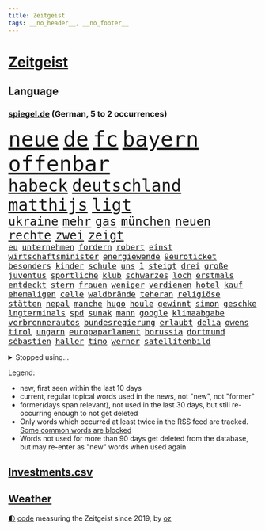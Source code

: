 ```yaml
---
title: Zeitgeist
tags: __no_header__, __no_footer__
---
```


# [Zeitgeist](https://oliz.io/zeitgeist/)

## Language

<h3><a href="https://www.spiegel.de" target="_blank">spiegel.de</a> (German, 5 to 2 occurrences)</h3>
<p style="font-family:monospace">
<span style="font-size:32pt"><a href="news_links.html#neue" class="current">neue</a></span>
<span style="font-size:32pt"><a href="news_links.html#de" class="current">de</a></span>
<span style="font-size:32pt"><a href="news_links.html#fc" class="current">fc</a></span>
<span style="font-size:32pt"><a href="news_links.html#bayern" class="current">bayern</a></span>
<span style="font-size:32pt"><a href="news_links.html#offenbar" class="current">offenbar</a></span>
<br>
<span style="font-size:25pt"><a href="news_links.html#habeck" class="current">habeck</a></span>
<span style="font-size:25pt"><a href="news_links.html#deutschland" class="current">deutschland</a></span>
<span style="font-size:25pt"><a href="news_links.html#matthijs" class="current">matthijs</a></span>
<span style="font-size:25pt"><a href="news_links.html#ligt" class="current">ligt</a></span>
<br>
<span style="font-size:18pt"><a href="news_links.html#ukraine" class="current">ukraine</a></span>
<span style="font-size:18pt"><a href="news_links.html#mehr" class="current">mehr</a></span>
<span style="font-size:18pt"><a href="news_links.html#gas" class="current">gas</a></span>
<span style="font-size:18pt"><a href="news_links.html#münchen" class="current">münchen</a></span>
<span style="font-size:18pt"><a href="news_links.html#neuen" class="current">neuen</a></span>
<span style="font-size:18pt"><a href="news_links.html#rechte" class="current">rechte</a></span>
<span style="font-size:18pt"><a href="news_links.html#zwei" class="current">zwei</a></span>
<span style="font-size:18pt"><a href="news_links.html#zeigt" class="current">zeigt</a></span>
<br>
<span style="font-size:12pt"><a href="news_links.html#eu" class="current">eu</a></span>
<span style="font-size:12pt"><a href="news_links.html#unternehmen" class="current">unternehmen</a></span>
<span style="font-size:12pt"><a href="news_links.html#fordern" class="current">fordern</a></span>
<span style="font-size:12pt"><a href="news_links.html#robert" class="current">robert</a></span>
<span style="font-size:12pt"><a href="news_links.html#einst" class="current">einst</a></span>
<span style="font-size:12pt"><a href="news_links.html#wirtschaftsminister" class="current">wirtschaftsminister</a></span>
<span style="font-size:12pt"><a href="news_links.html#energiewende" class="current">energiewende</a></span>
<span style="font-size:12pt"><a href="news_links.html#9euroticket" class="current">9euroticket</a></span>
<span style="font-size:12pt"><a href="news_links.html#besonders" class="current">besonders</a></span>
<span style="font-size:12pt"><a href="news_links.html#kinder" class="current">kinder</a></span>
<span style="font-size:12pt"><a href="news_links.html#schule" class="current">schule</a></span>
<span style="font-size:12pt"><a href="news_links.html#uns" class="current">uns</a></span>
<span style="font-size:12pt"><a href="news_links.html#1" class="current">1</a></span>
<span style="font-size:12pt"><a href="news_links.html#steigt" class="current">steigt</a></span>
<span style="font-size:12pt"><a href="news_links.html#drei" class="current">drei</a></span>
<span style="font-size:12pt"><a href="news_links.html#große" class="current">große</a></span>
<span style="font-size:12pt"><a href="news_links.html#juventus" class="current">juventus</a></span>
<span style="font-size:12pt"><a href="news_links.html#sportliche" class="current">sportliche</a></span>
<span style="font-size:12pt"><a href="news_links.html#klub" class="current">klub</a></span>
<span style="font-size:12pt"><a href="news_links.html#schwarzes" class="current">schwarzes</a></span>
<span style="font-size:12pt"><a href="news_links.html#loch" class="current">loch</a></span>
<span style="font-size:12pt"><a href="news_links.html#erstmals" class="current">erstmals</a></span>
<span style="font-size:12pt"><a href="news_links.html#entdeckt" class="current">entdeckt</a></span>
<span style="font-size:12pt"><a href="news_links.html#stern" class="current">stern</a></span>
<span style="font-size:12pt"><a href="news_links.html#frauen" class="current">frauen</a></span>
<span style="font-size:12pt"><a href="news_links.html#weniger" class="current">weniger</a></span>
<span style="font-size:12pt"><a href="news_links.html#verdienen" class="current">verdienen</a></span>
<span style="font-size:12pt"><a href="news_links.html#hotel" class="current">hotel</a></span>
<span style="font-size:12pt"><a href="news_links.html#kauf" class="current">kauf</a></span>
<span style="font-size:12pt"><a href="news_links.html#ehemaligen" class="current">ehemaligen</a></span>
<span style="font-size:12pt"><a href="news_links.html#celle" class="new">celle</a></span>
<span style="font-size:12pt"><a href="news_links.html#waldbrände" class="current">waldbrände</a></span>
<span style="font-size:12pt"><a href="news_links.html#teheran" class="current">teheran</a></span>
<span style="font-size:12pt"><a href="news_links.html#religiöse" class="new">religiöse</a></span>
<span style="font-size:12pt"><a href="news_links.html#stätten" class="new">stätten</a></span>
<span style="font-size:12pt"><a href="news_links.html#nepal" class="current">nepal</a></span>
<span style="font-size:12pt"><a href="news_links.html#manche" class="current">manche</a></span>
<span style="font-size:12pt"><a href="news_links.html#hugo" class="new">hugo</a></span>
<span style="font-size:12pt"><a href="news_links.html#houle" class="new">houle</a></span>
<span style="font-size:12pt"><a href="news_links.html#gewinnt" class="current">gewinnt</a></span>
<span style="font-size:12pt"><a href="news_links.html#simon" class="current">simon</a></span>
<span style="font-size:12pt"><a href="news_links.html#geschke" class="current">geschke</a></span>
<span style="font-size:12pt"><a href="news_links.html#lngterminals" class="current">lngterminals</a></span>
<span style="font-size:12pt"><a href="news_links.html#spd" class="current">spd</a></span>
<span style="font-size:12pt"><a href="news_links.html#sunak" class="current">sunak</a></span>
<span style="font-size:12pt"><a href="news_links.html#mann" class="current">mann</a></span>
<span style="font-size:12pt"><a href="news_links.html#google" class="current">google</a></span>
<span style="font-size:12pt"><a href="news_links.html#klimaabgabe" class="new">klimaabgabe</a></span>
<span style="font-size:12pt"><a href="news_links.html#verbrennerautos" class="new">verbrennerautos</a></span>
<span style="font-size:12pt"><a href="news_links.html#bundesregierung" class="current">bundesregierung</a></span>
<span style="font-size:12pt"><a href="news_links.html#erlaubt" class="current">erlaubt</a></span>
<span style="font-size:12pt"><a href="news_links.html#delia" class="new">delia</a></span>
<span style="font-size:12pt"><a href="news_links.html#owens" class="new">owens</a></span>
<span style="font-size:12pt"><a href="news_links.html#tirol" class="current">tirol</a></span>
<span style="font-size:12pt"><a href="news_links.html#ungarn" class="current">ungarn</a></span>
<span style="font-size:12pt"><a href="news_links.html#europaparlament" class="current">europaparlament</a></span>
<span style="font-size:12pt"><a href="news_links.html#borussia" class="current">borussia</a></span>
<span style="font-size:12pt"><a href="news_links.html#dortmund" class="current">dortmund</a></span>
<span style="font-size:12pt"><a href="news_links.html#sébastien" class="current">sébastien</a></span>
<span style="font-size:12pt"><a href="news_links.html#haller" class="current">haller</a></span>
<span style="font-size:12pt"><a href="news_links.html#timo" class="current">timo</a></span>
<span style="font-size:12pt"><a href="news_links.html#werner" class="current">werner</a></span>
<span style="font-size:12pt"><a href="news_links.html#satellitenbild" class="new">satellitenbild</a></span>
</p>
<details>
<summary>Stopped using...</summary>
<p class="former" style="font-size:12pt">
mag(636) geburtstag(635) tempo(635) zuschauer(635) anwalt(634) reformen(634) alexej(633) arbeiter(633) gemeinden(633) grenzen(633) monatelang(633) version(633) übergriffe(633) anerkennung(632) bayer(632) nawalny(632) unserer(632) ermitteln(631) kanzlerin(631) kapitän(631) unterschiede(631) also(630) ankündigung(630) awards(630) flick(630) hansi(630) mathias(630) pariser(630) sicherheitskräfte(630) spieltag(630) usamerikaner(630) verpassen(630) werder(630) bekannten(629) bemüht(629) bernd(629) brexit(629) co₂(629) islamistischen(629) katze(629) lisa(629) reform(629) richterin(629) schildert(629) schwangerschaft(629) stoppte(629) sächsischen(629) sängerin(629) unmöglich(629) vereinigten(629) verlust(629) coronaausbruch(628) demokraten(628) herzogin(628) machthaber(628) märchen(628) nachruf(628) rechtsextremismus(628) smartphone(628) ärgert(628) armin(627) ausgebrochen(627) berlins(627) blieben(627) breit(627) diskriminierung(627) grünheide(627) mancherorts(627) michelle(627) normal(627) rest(627) stellten(627) versteigert(627) bitcoin(626) coronakrise(626) coronalockdown(626) desaster(626) fahrzeuge(626) gehalten(626) heimlich(626) post(626) sprengstoff(626) stoßen(626) angesteckt(625) befinden(625) bremer(625) gekündigt(625) größer(625) höheren(625) spekuliert(625) verlängern(625) besonderen(624) erholt(624) for(624) geholt(624) kryptowährung(624) premiere(624) aufnahme(623) coronabeschränkungen(623) einziehen(623) frust(623) philip(623) teilte(623) verriet(623) zverev(623) brasiliens(622) dürfe(622) engagement(622) gewinner(622) herrschen(622) mütter(622) spätestens(622) ungarns(622) bundestrainer(621) gast(621) opfers(621) pünktlich(621) rassistischen(621) versuchte(621) wies(621) debatten(620) entscheidenden(620) erkrankung(620) plädiert(620) verdächtigt(620) untersuchen(619) abgebrochen(618) alice(618) fakten(618) fortgesetzt(618) freunde(618) mieten(618) sperrt(618) zuständige(618) gefangene(617) jahrhundert(617) wende(617) auftritte(616) negativen(616) nordkorea(616) schnitt(616) un(616) wochenüberblick(616) arabischen(615) lkwfahrer(615) porsche(615) schicken(615) sensation(615) solange(615) wirtschaftliche(615) aufstellen(614) einreise(614) dar(613) erfüllen(613) motor(613) republik(613) skeptisch(613) betont(612) gefälschte(612) haaland(612) tiefen(612) erschöpft(611) karin(611) roger(611) verwickelt(611) migration(610) eingeleitet(609) erfolgreichsten(609) familienberater(609) menschenrechtsverletzungen(609) münster(609) orten(609) aufgetaucht(608) green(608) iphone(608) cduchef(607) parallelen(607) schneider(607) unzufrieden(607) erwachsenen(606) empfehlung(605) auktion(604) erweist(604) konsum(604) trug(604) hackerangriff(603) justin(603) popstar(603) sprachen(603) halbe(602) sergio(602) stimmten(602) journalist(601) solchen(600) 2012(599) abstieg(598) sinkende(597) möglichkeiten(595) einblick(592) 91(591) finanzielle(589) flüchtete(587) mittelpunkt(587) ausgetragen(579) spacex(578) härtere(576) entführt(570) vorlegen(569) last(564) jessica(560) ausweg(559) aggressiv(557) politischer(555) schutzsuchende(554) variante(543) heimatland(534) lieferketten(529) singen(516) sondersitzung(514) unwahrscheinlich(510) 18jähriger(509) verleumdung(509) entzogen(496) kleinstadt(494) großstädten(492) kryptowährungen(492) zusammenbruch(489) bischof(487) fluggesellschaft(487) abbruch(477) strebt(474) konservative(471) zurückgekehrt(471) ausländischen(470) strecken(469) erschoss(463) drohschreiben(460) ermittlungsverfahren(458) bewirbt(454) zögern(452) blut(445) gewalttat(442) höchster(438) mindeststeuer(438) bka(422) außenseiter(416) durchbruch(400) vorsicht(393) bezichtigt(379) bennett(378) naftali(378) unterbinden(378) stehe(377) schwäche(376) ausnahme(373) bergab(373) adac(371) morgens(369) chemnitz(359) grundsätzlich(358) 72(356) britney(356) spears(356) bundesrat(350) gorillas(348) boston(346) kleinkinder(346) dauerte(345) 1994(343) voelchert(343) zwischendurch(343) emiraten(339) präsentierte(339) vorliegen(339) oberbayern(338) halfen(332) dankte(331) vizepräsidentin(330) topmanager(327) qualifiziert(326) gestern(325) stürme(325) befürwortet(322) coronapause(322) atomwaffen(321) grand(319) überwältigt(317) achtzigerjahren(315) übertragen(311) 400000(310) erling(309) nouripour(309) omid(309) verzockt(309) zurückgeben(307) kanadische(305) leib(305) mike(302) staatsbesuch(301) tränengas(301) uwe(301) schürt(299) überraschende(298) award(296) bedürftige(296) staatsanwalt(296) investiert(295) nachmittag(295) uskonzern(294) prangert(293) rolling(293) stones(293) lka(287) verbündeten(287) boss(286) atombombe(285) telefoniert(285) gesetzentwurf(283) autounfall(281) immobilie(281) augenhöhe(278) daniil(278) antwortete(277) schnelles(277) überraschte(277) anheben(274) ajax(272) übertragung(271) celtics(269) feministin(268) ruhestand(268) costa(267) vermitteln(266) coronaneuinfektionen(265) wichtiges(263) ice(262) fridays(260) future(260) lauter(260) kalkül(259) kosteten(259) uskongress(259) gesundes(258) asylbewerber(254) argumenten(252) magazin(251) taiwans(251) unsicherheiten(249) 200000(248) damaligen(248) sprecherin(248) süle(247) geheimdienste(246) ampelparteien(245) aufpassen(245) verläuft(245) sterne(243) hafenstadt(242) drogenhandel(241) erschlagen(240) schränken(240) versuche(240) vorzugehen(240) dritter(239) fotografin(238) rosenthal(238) cheftrainer(237) gestört(237) tickt(237) wilden(237) deniz(234) luftwaffe(234) methode(234) unterhändler(234) yücel(234) matteo(232) kuss(231) stromausfall(230) gewechselt(229) generationen(228) valencia(228) ostukraine(227) wahr(227) wissenschaftlichen(227) gesundheitspolitiker(226) qualität(226) wundern(225) schienen(224) plattformen(223) christiane(222) wirklichkeit(222) gefährlichste(221) verkehrswende(221) boykottieren(219) 2028(217) diw(217) einfacher(216) haag(215) zehnjährigen(215) oskar(214) stephen(213) ausschluss(212) coronakurs(212) wirtschaftlich(212) motive(211) meteorologen(210) seltene(209) einziger(208) wmteilnahme(208) mittendrin(203) diskussionen(202) impfpässe(202) klappt(199) staatsbürger(198) frühe(197) entlarven(195) entsenden(195) höhepunkt(194) nehammer(192) kanzlers(191) surfer(191) leichtes(190) melbourne(190) passende(188) 68(187) bat(187) bundesinnenministerin(186) problematisch(185) balkan(184) herausragenden(183) klauen(183) curry(182) sendungen(182) omikronwelle(181) audi(179) 1996(176) eingegangen(176) exfrau(175) kriterien(175) stefanie(175) play(174) rheinlandpfälzische(174) dom(173) geplatzt(173) widersprechen(173) dreimalige(172) petersburg(171) russlandpolitik(171) sankt(171) berichteten(170) frauenquote(170) meere(170) langzeitfolgen(169) lebenshaltungskosten(169) verbrechern(168) verkehrsunfall(168) holetschek(167) ring(167) grünem(164) verschwendung(164) zeitgemäß(164) maskentragen(163) buhrufe(162) erneuert(160) sturms(159) kartellamt(158) brandanschlag(157) gegründet(157) konkurrent(156) exportstopp(155) lagern(155) veto(155) report(154) castillo(153) handballer(153) handelskrieg(152) bekanntgegeben(151) erhöhter(151) flaggschiff(151) unweit(151) bremerhaven(150) geiselnahme(150) helikopter(150) herausgefunden(150) joggen(150) hut(146) ruhen(146) ökologische(146) einlegen(144) lächerlich(143) murray(143) n(140) verzeichnen(140) usbundesstaaten(139) komplott(138) schlacht(138) hörsaal(137) abseits(136) sympathie(136) zensur(136) staatsanwälte(135) fähigkeiten(134) rené(134) schwanken(134) verdankt(134) asylsuchende(133) schröders(132) ansprache(131) fehlern(131) nordkoreanische(131) benötigt(130) eingelegt(130) bankkunden(129) drohender(129) errichtung(129) samt(129) leuten(128) problems(128) benötigten(127) kurt(127) hagelt(126) versagen(126) insidern(125) antisemitismusvorwürfe(124) jemenitischen(124) kirchen(124) beschäftigung(123) motiviert(122) contest(121) eurovision(121) exsoldaten(121) komiker(121) paula(121) kremlkritiker(120) boom(119) drittes(119) erwischte(119) fragebogen(119) hall(119) indischen(119) sbahnen(119) schwache(119) verschlimmert(119) öffnung(119) bevorstehende(117) lieferstopp(117) analysen(116) ecstasy(116) lebe(116) rennställe(116) risse(116) vermieter(116) kanonen(115) seenotretter(115) sportart(115) menschlichen(114) regelmäßige(114) talfahrt(114) championsleaguefinale(113) container(113) finanzmärkte(113) nebenbei(113) olympiagold(113) schildern(113) esc(112) finaleinzug(112) staatssender(111) bulli(110) nordamerika(110) nukleare(110) pck(109) raffinerie(109) sang(109) schwedt(109) teslawerk(109) zertrümmert(108) ukrainischem(107) freiwilligen(106) moldau(106) zügig(106) ausweiten(105) hauptdarsteller(105) kurse(105) tanken(105) amtsverzicht(104) ausgerichtet(104) messerangriff(104) militärexperten(104) autorennen(103) belgrad(103) wehrpflicht(103) ausgang(102) mobilmachung(102) tätig(101) brutaler(100) gasexporte(100) mariupol(100) tennisturnier(100) abholen(99) kriegsfolgen(99) regenwald(99) unterhalten(99) werts(99) abgeschoben(98) videospiele(98) vorbeugen(98) embargo(97) jünger(97) todes(97) brillierte(96) cherson(96) besatzer(95) clanmilieu(95) drake(95) glaubten(95) beben(94) kerstin(94) psychologen(94) unabhängig(94) übersetzt(94) breiten(93) kürzester(93) schilderte(93) wilke(93) blase(92) dlrg(92) dokumentieren(92) messerattacke(92) prominenter(92) revolutionsgarden(92) usamerikanische(92) zurückhaltend(92) kanzlerschaft(91) lafontaine(91) lebendigem(91) befristetes(90) evangelische(90) francis(90) golfer(90) hbo(90) bewährungsprobe(89) effizient(89) eilig(89) f35tarnkappenjets(89) fed(89) verwüstungen(89) begehren(88) emanzipation(88) esa(88) hauskatze(88) penzentrum(88) publizistin(88) selenskyjs(88) sound(88) talent(88) zeugin(88) brille(87) europatour(87) flugausfällen(87) gasflüsse(87) mehrfachraketenwerfer(87) menschenmenge(87) 60jähriger(86) aufbruchstimmung(86) aufruft(86) außergewöhnliches(86) basketballer(86) geschätzt(86) kräften(86) nationaltorhüter(86) suchten(86) 260000(85) bulgariens(85) indem(85) lightyear(85) rekrutiert(85) untergebracht(85) vermeldet(85) wall(85) erfasste(84) falke(84) gerichtsverfahren(84) kläger(84) möhring(84) pérez(84) russwurm(84) smarten(84) ungewissen(84) wotan(84) 48(83) blauer(83) gemeinnützigen(83) phil(83) umsteigen(83) heimatdorf(82) tankrabatts(82) zweifelhafte(82) brodelt(81) garzweiler(81) parks(81) schriftstellervereinigung(81) verleihen(81) ausschließlich(80) diagnostiziert(80) hour(80) lebensmittelkrise(80) ordentlich(80) sizilien(80) vorgeschichte(80) emails(79) fußballweltmeisterschaft(79) linksverteidiger(79) lukas(79) terrorgruppe(79) todesfahrt(79) zusätzlich(79) cafés(78) damenbinden(78) henning(78) mittelfeldspieler(78) agenten(77) aufzunehmen(77) autokonzern(77) bundesinnenministerium(77) kiewreise(77) schönen(77) zweifelhaften(77) dokumentierte(76) eröffnungsspiel(76) kassen(76) konzentrationslagers(76) margen(76) tochterfirmen(76) verlesen(76) vorstände(76) äußeren(76) erschließen(75) fragezeichen(75) gastgebern(75) kölns(75) neutralität(75) wohnort(75) galaxie(74) geheimdienstinformationen(74) losgehen(74) mcdonald's(74) meeresspiegel(74) windkraftausbau(74) bauteile(73) endrunde(73) linkes(73) nationalteam(73) nicolas(73) philosophin(73) schuldunfähig(73) umkämpft(73) generalvikar(72) missglückter(72) pausieren(72) absenkung(71) beitragserhöhungen(71) germania(71) haare(71) treuhandverwaltung(71) zuvorkommen(71) abspaltung(70) bruce(70) planung(70) tennisweltrangliste(70) usbürger(70) ärmere(70) basketballliga(69) darwin(69) daumen(69) jahrelangen(69) kompensiert(69) mitschüler(69) zweimonatige(69) österreichischer(69) 144(68) affe(68) berlinderby(68) justice(68) rennfahrer(68) 41jährige(66) hungerkatastrophe(66) populären(66) schutzsuchenden(66) startelf(66) tiefstand(66) täglichen(66) fortbestand(65) golfplatz(65) privatkunden(65) steuerung(65) benannten(64) chiles(64) eingekauft(64) eröffnete(64) gedenkfeier(64) klimapaket(64) populärsten(64) regional(64) rennwagen(64) sammelte(64) fia(63) formel1qualifying(63) hallervorden(63) personennahverkehr(63) ungeschützt(63) zander(63) ausfliegen(62) filialen(62) frontmann(62) mars(62) nacken(62) son(62) abgründe(61) besonderer(61) ecuador(60) enkel(60) entführen(60) finals(60) golden(60) warriors(60) datenbank(59) export(59) paus(59) verteilte(59) bundeskanzlers(58) dieb(58) eumitgliedstaaten(58) jüngeres(58) katalonien(58) miller(58) verspätung(58) wilson(58) autors(57) ddrfußballer(57) hauskauf(57) heißeste(57) jersey(57) kirchenaustritt(57) kletterte(57) nagelsmann(57) panzerlieferungen(57) bridges(56) delegierten(56) feministische(56) frontal(56) maschinenraum(56) planten(56) systematische(56) unruhig(56) überwacht(56) aufkommen(55) cage(55) cooper(55) import(55) olympiasilber(55) schotte(55) thw(55) grundnahrungsmittel(54) inspiration(54) karibik(54) mobile(54) rechtsaußen(54) sackt(54) whyte(54) zusammenhängen(54) fragile(53) heuballen(53) luftverkehr(53) virusvariante(53) westdeutschland(53) flensburg(52) leroy(52) sané(52) ursprünglichen(52) warfen(52) ansteckung(51) meisterschaft(51) usatomwaffen(51) verdrängen(51) verfassungswidrig(51) wirkungslos(51) bieber(50) gekommene(50) handelsbeginn(50) kinderreporterinnen(50) permanente(50) kleinflugzeugs(49) konzerte(49) bezahlbar(48) durchatmen(48) gereicht(48) haubitzen(48) lloyd(48) schont(48) illegalem(47) kies(47) leser(47) psychischer(47) massentests(46) nützen(46) roberto(46) verschanzt(46) zermürbt(46) diskriminiert(45) drittbeste(45) eingesperrt(45) radar(45) rügen(45) ungarische(45) verhalf(45) weltverband(45) dortmunds(44) flakpanzer(44) höchst(44) verbündet(44) weigert(44) weitergabe(44) zusehends(44) blanco(43) kalush(43) kleinem(43) love(43) nutzerdaten(43) orchestra(43) wirtschaftsprüfer(43) mccartney(42) westbalkan(42) aufgebraucht(41) deckt(41) droge(41) immobilienunternehmen(41) längerer(41) mächtigsten(41) platzieren(41) pässe(41) schlotterbeck(41) startups(41) toll(41) usjustizministerium(41) alters(40) beitrittskandidat(40) euschnitt(40) klingeln(40) propheten(40) zurückfordern(40) fix(39) flugplatz(39) homosexuelle(39) mamas(39) ran(39) tafeln(39) clou(38) detlef(38) erfolgsserie(38) eukandidatenstatus(38) kaiserslautern(38) mickelson(38) scheele(38) starkgemacht(38) getreideexport(37) golfserie(37) haushaltsausschuss(37) kommunalen(37) kommunalwahlen(37) väter(37) zinswende(37) ausgebremst(36) diejenigen(36) kritischem(36) methoden(36) männlich(36) regimes(36) schwächste(36) ascot(35) bistum(35) dance(35) debattiert(35) kolumbianer(35) staatskonzerns(35) zuges(35) bevorstehen(34) bundesligasaison(34) gremiums(34) kuriosen(34) wahlbetrug(34) aufzuhalten(33) harmoniert(33) hinkt(33) parteivorsitzender(33) 430(32) arbeitsorganisation(32) europapokal(32) feuerwehren(32) gewagt(32) lagerhaft(32) usbörsen(32) anwältin(31) bedacht(31) dow(31) erdoğans(31) irrweg(31) isolierte(31) joel(31) millionensumme(31) rückenschmerzen(31) wahlsieger(31) bürgermeisterwahl(30) hobbys(30) linkspopulist(30) sämtliche(30) aushebelung(29) eineinhalb(29) exmann(29) fernverkehr(29) hui(29) krebskranke(29) pga(29) rekordergebnis(29) saudiarabischen(29) streben(29) umbauen(29) 53(28) armbrust(28) coldplay(28) eiland(28) now(28) schlagzeuger(28) spektakulärste(28) todesfällen(28) vizepräsidenten(28) geradezu(27) löschte(27) ortskräfte(27) paritätischer(27) republikanischer(27) wohlfahrtsverband(27) beruhigen(26) bezirk(26) donau(26) fahrplan(26) haftbedingungen(26) lng(26) reds(26) taschengeld(26) volle(26) abschalten(25) einseitig(25) sklaven(25) 54(24) aufzeichnung(23) heimliche(23) kurztrip(23) longcovidpatienten(23) löw(23) niedrigzinsen(23) rotenburg(23) wümme(23) googles(22) kryptobetrug(22) paraguay(22) urlaubssaison(22) versorgte(22) wirtschaftsforum(22) zwölften(22) 21jähriger(21) lenkt(21) panne(21) schulmitarbeiterin(21) spacey(21) vogue(21) zaghaft(21) bachelet(20) befeuert(20) chinareise(20) einfahrt(20) erwerbstätigen(20) freiheitsberaubung(20) grönemeyer(20) küssen(20) ministeriums(20) trainerkarriere(20) unomenschenrechtskommissarin(20) wechselwilligen(20) abzugeben(19) formalen(19) ingenieur(19) liverpoolfans(19) prix(19) variieren(19) berufliche(18) durften(18) ki(18) schwinden(18) sonderrechte(18) tauchte(18) verschüttet(18) 51(17) afrikareise(17) andrew(17) berufsalltag(17) budgetgrenze(17) fressen(17) friedliche(17) liverpoolstar(17) raketentests(17) südasien(17) weidel(17) zentimeter(17) 18jährigen(16) anlauf(16) diwstudie(16) easyjet(16) nbafinals(16) pakete(16) patricia(16) sanktionspolitik(16) springsteen(16) verschickt(16) zehnjährige(16) abrupt(15) krömer(15) meldeportal(15) nawalnys(15) spontan(15) zuwanderer(15) beansprucht(14) championsleaguesieger(14) eingeholt(14) flieger(14) körperlich(14) loben(14) nations(14) sperrzone(14) turkey(14) darmstädter(13) louvre(13) voraussichtlich(13) überzeugte(13) fußballtransfers(12) hartzivempfänger(12) außenhandel(11) barley(11) bär(11) europatournee(11) geltenden(11) jagger(11) katarina(11) kemmerich(11) mineralölkonzerne(11) pfingsten(11) unrichtige(11)
</p>
</details>
<p>Legend:
<ul>
<li><span class="new">new</span>, first seen within the last 10 days</li>
<li><span class="current">current</span>, regular topical words used in the news, not "new", not "former"</li>
<li><span class="former">former(days span relevant)</span>, not used in the last 30 days, but still re-occurring enough to not get deleted</li>
<li>Only words which occurred at least twice in the RSS feed are tracked. <a href="language/filters.py">Some common words are blocked</a></li>
<li>Words not used for more than 90 days get deleted from the database, but may re-enter as "new" words when used again</li>
</ul>
</p>

## [Investments](investments.html)[.csv](investments.csv)

## [Weather](weather.html)

<footer>
<a href="javascript:toggleTheme()" class="nav">🌓</a>
<a href="https://github.com/ooz/zeitgeist">code</a> measuring the Zeitgeist since 2019, by <a href="https://oliz.io">oz</a>
</footer>
